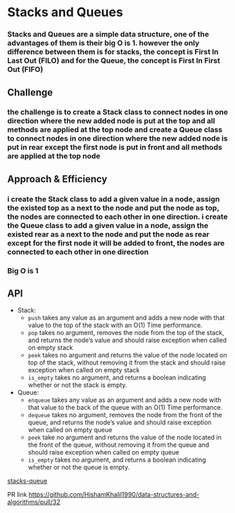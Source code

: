 # Stacks and Queues
### Stacks and Queues are a simple data structure, one of the advantages of them is their big O is 1. however the only difference between them is for stacks, the concept is First In Last Out (FILO) and for the Queue, the concept is First In First Out (FIFO)

## Challenge
### the challenge is to create a Stack class to connect nodes in one direction where the new added node is put at the top and all methods are applied at the top node and create a Queue class to connect nodes in one direction where the new added node is put in rear except the first node is put in front and all methods are applied at the top node

## Approach & Efficiency
### i create the Stack class to add a given value in a node, assign the existed top as a next to the node and put the node as top, the nodes are connected to each other in one direction. i create the Queue class to add a given value in a node, assign the existed rear as a next to the node and put the node as rear except for the first node it will be added to front, the nodes are connected to each other in one direction
### Big O is 1

## API
- Stack:
    - `push` takes any value as an argument and adds a new node with that value to the top of the stack with an O(1) Time performance.
    - `pop` takes no argument, removes the node from the top of the stack, and returns the node’s value and should raise exception when called on empty stack
    - `peek` takes no argument and returns the value of the node located on top of the stack, without removing it from the stack and should raise exception when called on empty stack
    - `is_empty` takes no argument, and returns a boolean indicating whether or not the stack is empty.
- Queue:
    - `enqueue` takes any value as an argument and adds a new node with that value to the back of the queue with an O(1) Time performance.
    - `dequeue` takes no argument, removes the node from the front of the queue, and returns the node’s value and should raise exception when called on empty queue
    - `peek` take no argument and returns the value of the node located in the front of the queue, without removing it from the queue and should raise exception when called on empty queue
    - `is_empty` takes no argument, and returns a boolean indicating whether or not the queue is empty.

[stacks-queue](stacks_and_queues/stacks_and_queues.py)

PR link https://github.com/HishamKhalil1990/data-structures-and-algorithms/pull/32
